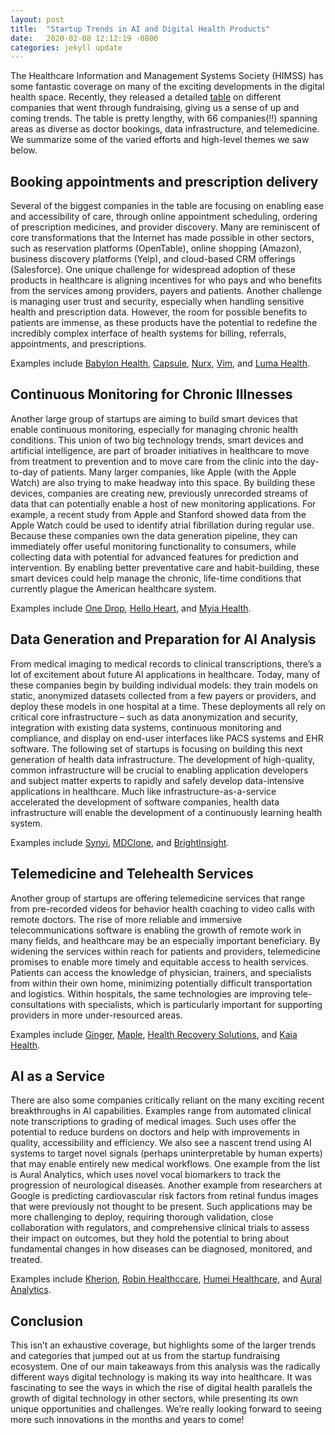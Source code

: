 ```yaml
---
layout: post
title:  "Startup Trends in AI and Digital Health Products"
date:   2020-02-08 12:12:19 -0800
categories: jekyll update
---
```

The Healthcare Information and Management Systems Society (HIMSS) has some fantastic coverage on many of the exciting developments in the digital health space. Recently, they released a detailed [table](https://www.mobihealthnews.com/news/q3-2019-sees-66-digital-health-funding-deals-totaling-155b) on different companies that went through fundraising, giving us a sense of up and coming trends. The table is pretty lengthy, with 66 companies(!!) spanning areas as diverse as doctor bookings, data infrastructure, and telemedicine. We summarize some of the varied efforts and high-level themes we saw below.
 
## Booking appointments and prescription delivery

Several of the biggest companies in the table are focusing on enabling ease and accessibility of care, through online appointment scheduling, ordering of prescription medicines, and provider discovery. Many are reminiscent of core transformations that the Internet has made possible in other sectors, such as reservation platforms (OpenTable), online shopping (Amazon), business discovery platforms (Yelp), and cloud-based CRM offerings (Salesforce). One unique challenge for widespread adoption of these products in healthcare is aligning incentives for who pays and who benefits from the services among providers, payers and patients. Another challenge is managing user trust and security, especially when handling sensitive health and prescription data. However, the room for possible benefits to patients are immense, as these products have the potential to redefine the incredibly complex interface of health systems for billing, referrals, appointments, and prescriptions.

Examples include [Babylon Health](https://www.babylonhealth.com/), [Capsule](https://www.capsulecares.com/), [Nurx](https://www.nurx.com/), [Vim](https://getvim.com/), and [Luma Health](https://www.lumahealth.io/).
 
## Continuous Monitoring for Chronic Illnesses

Another large group of startups are aiming to build smart devices that enable continuous monitoring, especially for managing chronic health conditions. This union of two big technology trends, smart devices and artificial intelligence, are part of broader initiatives in healthcare to move from treatment to prevention and to move care from the clinic into the day-to-day of patients. Many larger companies, like Apple (with the Apple Watch) are also trying to make headway into this space. By building these devices, companies are creating new, previously unrecorded streams of data that can potentially enable a host of new monitoring applications. For example, a recent study from Apple and Stanford showed data from the Apple Watch could be used to identify atrial fibrillation during regular use. Because these companies own the data generation pipeline, they can immediately offer useful monitoring functionality to consumers, while collecting data with potential for advanced features for prediction and intervention. By enabling better preventative care and habit-building, these smart devices could help manage the chronic, life-time conditions that currently plague the American healthcare system.

Examples include [One Drop](https://onedrop.today/), [Hello Heart](https://www.helloheart.com/), and [Myia Health](https://www.myiahealth.com/).
 
## Data Generation and Preparation for AI Analysis

From medical imaging to medical records to clinical transcriptions, there’s a lot of excitement about future AI applications in healthcare. Today, many of these companies begin by building individual models: they train models on static, anonymized datasets collected from a few payers or providers, and deploy these models in one hospital at a time. These deployments all rely on critical core infrastructure – such as data anonymization and security, integration with existing data systems, continuous monitoring and compliance, and display on end-user interfaces like PACS systems and EHR software. The following set of startups is focusing on building this next generation of health data infrastructure. The development of high-quality, common infrastructure will be crucial to enabling application developers and subject matter experts to rapidly and safely develop data-intensive applications in healthcare. Much like infrastructure-as-a-service accelerated the development of software companies, health data infrastructure will enable the development of a continuously learning health system. 

Examples include [Synyi](https://www.synyi.com/), [MDClone](https://mdclone.com/), and [BrightInsight](https://brightinsight.com/).
 
## Telemedicine and Telehealth Services

Another group of startups are offering telemedicine services that range from pre-recorded videos for behavior health coaching to video calls with remote doctors. The rise of more reliable and immersive telecommunications software is enabling the growth of remote work in many fields, and healthcare may be an especially important beneficiary. By widening the services within reach for patients and providers, telemedicine promises to enable more timely and equitable access to health services. Patients can access the knowledge of physician, trainers, and specialists from within their own home, minimizing potentially difficult transportation and logistics. Within hospitals, the same technologies are improving tele-consultations with specialists, which is particularly important for supporting providers in more under-resourced areas.

Examples include [Ginger](https://www.ginger.io/), [Maple](https://www.getmaple.ca/), [Health Recovery Solutions](https://www.healthrecoverysolutions.com/), and [Kaia Health](https://www.kaiahealth.com/us/).
 
## AI as a Service

There are also some companies critically reliant on the many exciting recent breakthroughs in AI capabilities. Examples range from automated clinical note transcriptions to grading of medical images. Such uses offer the potential to reduce burdens on doctors and help with improvements in quality, accessibility and efficiency. We also see a nascent trend using AI systems to target novel signals (perhaps uninterpretable by human experts) that may enable entirely new medical workflows. One example from the list is Aural Analytics, which uses novel vocal biomarkers to track the progression of neurological diseases. Another example from researchers at Google is predicting cardiovascular risk factors from retinal fundus images that were previously not thought to be present. Such applications may be more challenging to deploy, requiring thorough validation, close collaboration with regulators, and comprehensive clinical trials to assess their impact on outcomes, but they hold the potential to bring about fundamental changes in how diseases can be diagnosed, monitored, and treated.

Examples include [Kherion](https://www.kheironmed.com/), [Robin Healthccare](https://www.robinhealthcare.com/), [Humei Healthcare](http://www.huimeihealth.com.cn/indexEnglish.html), and [Aural Analytics](https://auralanalytics.com/).

## Conclusion
                                                              	
This isn’t an exhaustive coverage, but highlights some of the larger trends and categories that jumped out at us from the startup fundraising ecosystem. One of our main takeaways from this analysis was the radically different ways digital technology is making its way into healthcare. It was fascinating to see the ways in which the rise of digital health parallels the growth of digital technology in other sectors, while presenting its own unique opportunities and challenges. We’re really looking forward to seeing more such innovations in the months and years to come!
